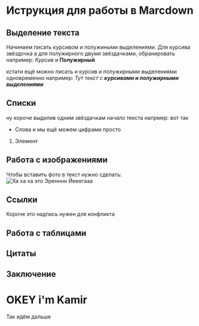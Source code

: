# Иструкция для работы в Marcdown

## Выделение текста

Начинаем писать курсивом и полужиными выделениями. Для курсива звёздочка а для полужирного двумя звёздачками, обранировать например: 
*Курсив* и **Полужирный**

кстати ещё можно писать и курсив и полужирными выделениями одновременно например: _Тут текст с **курсивами и полужирными выделениями**_
## Списки

ну короче выдилив одним звёздачкам начало текста напрмер: вот так
* Слова и мы ещё можем цифрами просто
1. Элемент

## Работа с изображениями

Чтобы вставить фото в текст нужно сделать:
![Ха ха ха это Эренннн Йееегааа](1.png)

## Ссылки

Короче это надпись нужен для конфликта

## Работа с таблицами

## Цитаты

## Заключение

# OKEY i'm Kamir
Так идём дальше

